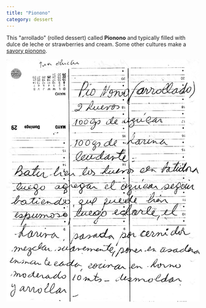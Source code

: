 ```yaml
---
title: "Pionono"
category: dessert
---
```


This "arrollado" (rolled dessert) called **Pionono** and typically filled with dulce de leche or strawberries and cream. Some other cultures make a [savory pionono](https://en.wikipedia.org/wiki/Pionono#By_country).

![](/images/recipe-pionono-arrollado.jpg)
